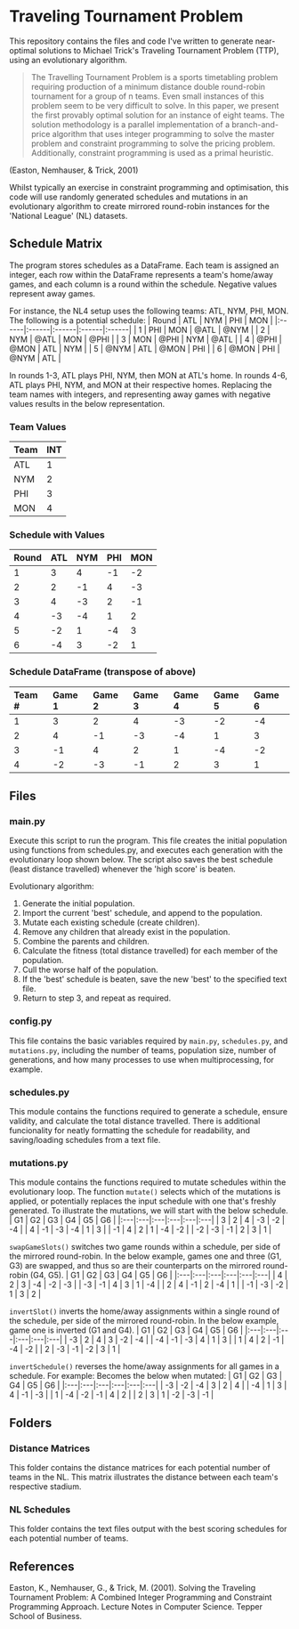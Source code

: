 # Traveling Tournament Problem
This repository contains the files and code I've written to generate near-optimal solutions to Michael Trick's Traveling Tournament Problem (TTP), using an evolutionary algorithm.

> The Travelling Tournament Problem is a sports timetabling problem requiring production of a minimum distance double round-robin tournament for a group of n teams. Even small instances of this problem seem to be very difficult to solve. In this paper, we present the first provably optimal solution for an instance of eight teams. The solution methodology is a parallel implementation of a branch-and-price algorithm that uses integer programming to solve the master problem and constraint programming to solve the pricing problem. Additionally, constraint programming is used as a primal heuristic.

(Easton, Nemhauser, & Trick, 2001)

Whilst typically an exercise in constraint programming and optimisation, this code will use randomly generated schedules and mutations in an evolutionary algorithm to create mirrored round-robin instances for the 'National League' (NL) datasets.

## Schedule Matrix
The program stores schedules as a DataFrame. Each team is assigned an integer, each row within the DataFrame represents a team's home/away games, and each column is a round within the schedule. Negative values represent away games.

For instance, the NL4 setup uses the following teams: ATL, NYM, PHI, MON. The following is a potential schedule:
| Round | ATL   | NYM   | PHI   | MON   |
|:------|:------|:------|:------|:------|
| 1     | PHI   | MON   | @ATL  | @NYM  |
| 2     | NYM   | @ATL  | MON   | @PHI  |
| 3     | MON   | @PHI  | NYM   | @ATL  |
| 4     | @PHI  | @MON  | ATL   | NYM   |
| 5     | @NYM  | ATL   | @MON  | PHI   |
| 6     | @MON  | PHI   | @NYM  | ATL   |

In rounds 1-3, ATL plays PHI, NYM, then MON at ATL's home. In rounds 4-6, ATL plays PHI, NYM, and MON at their respective homes. Replacing the team names with integers, and representing away games with negative values results in the below representation.
### Team Values
| Team | INT |
|:-----|:----|
| ATL  | 1   |
| NYM  | 2   |
| PHI  | 3   |
| MON  | 4   |

### Schedule with Values
| Round | ATL   | NYM   | PHI   | MON   |
|:------|:------|:------|:------|:------|
| 1     | 3     | 4     | -1    | -2    |
| 2     | 2     | -1    | 4     | -3    |
| 3     | 4     | -3    | 2     | -1    |
| 4     | -3    | -4    | 1     | 2     |
| 5     | -2    | 1     | -4    | 3     |
| 6     | -4    | 3     | -2    | 1     |

### Schedule DataFrame (transpose of above)
| Team # | Game 1 | Game 2 | Game 3 | Game 4 | Game 5 | Game 6 |
|:-------|:-------|:-------|:-------|:-------|:-------|:-------|
| 1      | 3      | 2      | 4      | -3     | -2     | -4     |
| 2      | 4      | -1     | -3     | -4     |  1     | 3      |
| 3      | -1     | 4      | 2      | 1      | -4     | -2     |
| 4      | -2     | -3     |-1      | 2      | 3      | 1      |

## Files
### main.py
Execute this script to run the program. This file creates the initial population using functions from schedules.py, and executes each generation with the evolutionary loop shown below. The script also saves the best schedule (least distance travelled) whenever the 'high score' is beaten.

Evolutionary algorithm:
1. Generate the initial population.
2. Import the current 'best' schedule, and append to the population.
3. Mutate each existing schedule (create children).
4. Remove any children that already exist in the population.
5. Combine the parents and children.
6. Calculate the fitness (total distance travelled) for each member of the population.
7. Cull the worse half of the population.
8. If the 'best' schedule is beaten, save the new 'best' to the specified text file.
9. Return to step 3, and repeat as required.

### config.py
This file contains the basic variables required by ```main.py```, ```schedules.py```, and ```mutations.py```, including the number of teams, population size, number of generations, and how many processes to use when multiprocessing, for example.

### schedules.py
This module contains the functions required to generate a schedule, ensure validity, and calculate the total distance travelled. There is additional funcionality for neatly formatting the schedule for readability, and saving/loading schedules from a text file.

### mutations.py
This module contains the functions required to mutate schedules within the evolutionary loop. The function ```mutate()``` selects which of the mutations is applied, or potentially replaces the input schedule with one that's freshly generated. To illustrate the mutations, we will start with the below schedule.
| G1 | G2 | G3 | G4 | G5 | G6 |
|:---|:---|:---|:---|:---|:---|
| 3  | 2  | 4  | -3 | -2 | -4 |
| 4  | -1 | -3 | -4 | 1  | 3  |
| -1 | 4  | 2  | 1  | -4 | -2 |
| -2 | -3 | -1 | 2  | 3  | 1  |

```swapGameSlots()``` switches two game rounds within a schedule, per side of the mirrored round-robin. In the below example, games one and three (G1, G3) are swapped, and thus so are their counterparts on the mirrored round-robin (G4, G5).
| G1 | G2 | G3 | G4 | G5 | G6 |
|:---|:---|:---|:---|:---|:---|
| 4  | 2  | 3  | -4 | -2 | -3 |
| -3 | -1 | 4  | 3  | 1  | -4 |
| 2  | 4  | -1 | 2  | -4 | 1  |
| -1 | -3 | -2 | 1  | 3  | 2  |

```invertSlot()``` inverts the home/away assignments within a single round of the schedule, per side of the mirrored round-robin. In the below example, game one is inverted (G1 and G4).
| G1 | G2 | G3 | G4 | G5 | G6 |
|:---|:---|:---|:---|:---|:---|
| -3 | 2  | 4  | 3  | -2 | -4 |
| -4 | -1 | -3 | 4  | 1  | 3  |
| 1  | 4  | 2  | -1 | -4 | -2 |
| 2  | -3 | -1 | -2 | 3  | 1  |


```invertSchedule()``` reverses the home/away assignments for all games in a schedule. For example:
Becomes the below when mutated:
| G1 | G2 | G3 | G4 | G5 | G6 |
|:---|:---|:---|:---|:---|:---|
| -3 | -2 | -4 | 3  | 2  | 4  |
| -4 | 1  | 3  | 4  | -1 | -3 |
| 1  | -4 | -2 | -1 | 4  | 2  |
| 2  | 3  | 1  | -2 | -3 | -1 |

## Folders
### Distance Matrices
This folder contains the distance matrices for each potential number of teams in the NL. This matrix illustrates the distance between each team's respective stadium.

### NL Schedules
This folder contains the text files output with the best scoring schedules for each potential number of teams.

## References

Easton, K., Nemhauser, G., & Trick, M. (2001). Solving the Traveling Tournament Problem: A Combined Integer Programming and Constraint Programming Approach. Lecture Notes in Computer Science. Tepper School of Business.

